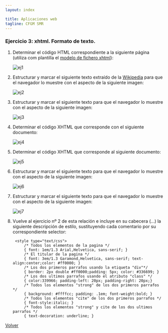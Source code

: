 ```yaml
---
layout: index

title: Aplicaciones web
tagline: CFGM SMR
---
```


### Ejercicio 3: xhtml. Formato de texto.

1. Determinar el código HTML correspondiente a la siguiente página (utiliza com plantilla el [modelo de fichero xhtml](http://dit.gonzalonazareno.org/~josedom/xhtml/modelo.txt)):
	
	![ej1](img/ej3_1.png)

2. Estructurar y marcar el siguiente texto extraído de la [Wikipedia](http://es.wikipedia.org/wiki/Exploracion_espacial) para que el navegador lo muestre con el aspecto de la siguiente imagen:

	![ej2](img/ej3_2.png)

3. Estructurar y marcar el siguiente texto para que el navegador lo muestre con el aspecto de la siguiente imagen:

	![ej3](img/ej3_3.png)

4. Determinar el código XHTML que corresponde con el siguiente documento:

	![ej4](img/ej3_4.png)
	
5. Determinar el código XHTML que corresponde al siguiente documento:

	![ej5](img/ej3_5.png)
	
6. Estructurar y marcar el siguiente texto para que el navegador lo muestre con el aspecto de la siguiente imagen:

	![ej6](img/ej3_6.png)

7. Estructurar y marcar el siguiente texto para que el navegador lo muestre con el aspecto de la siguiente imagen:

	![ej7](img/ej3_7.png)
	
8. Vuelve al ejercicio nº 2 de esta relación e incluye en su cabecera (<head>...</head>) la siguiente descripción de estilo, sustituyendo cada comentario por su correspondiente selector:

		<style type="text/css">
			/* Todos los elementos de la pagina */
			{ font: 1em/1.3 Arial,Helvetica, sans-serif; }
			/* El titular de la pagina */
			{ font: 3em/1.3 Garamond,Helvetica, sans-serif; text-align:center;color: #ff0000; }
			/* Los dos primeros parrafos usando la etiqueta "div"*/
			{ border: 2px double #ff0000;padding: 5px; color: #336699; }
			/* Los dos ultimos parrafos usando el atributo "class" */
			{ color:339966; padding-left: 20px; padding-right: 20px;}
			/* Todos los elementos "strong" de los dos primeros parrafos */
			{ background: #ffffcc; padding: .1em; font-weight:bold; }
			/* Todos los elementos "cite" de los dos primeros parrafos */
			{ font-style:italic; }
			/* Todos los elementos "strong" y cite de los dos ultimos parrafos */
			{ text-decoration: underline; }
	</style>
	
[Volver](index)

